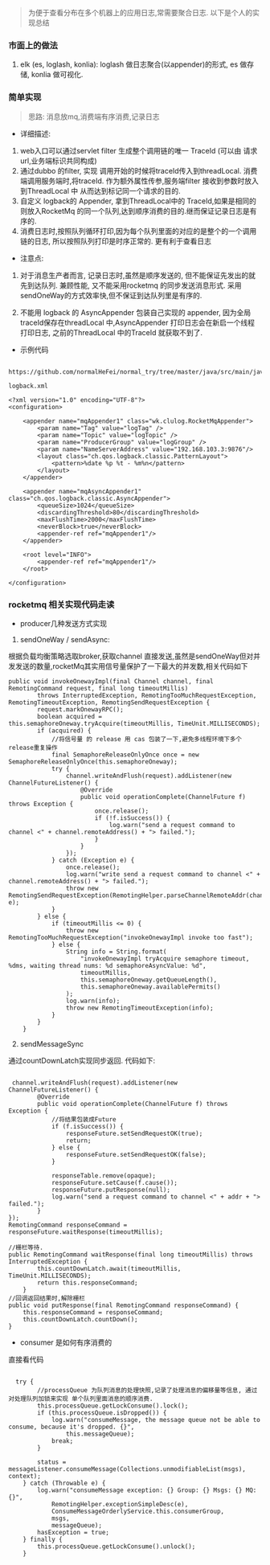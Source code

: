 > 为便于查看分布在多个机器上的应用日志,常需要聚合日志. 以下是个人的实现总结

### 市面上的做法

1. elk (es, loglash, konlia): loglash 做日志聚合(以appender)的形式, es 做存储, konlia 做可视化. 

### 简单实现
> 思路: 消息放mq,消费端有序消费,记录日志

- 详细描述:

1. web入口可以通过servlet filter 生成整个调用链的唯一 TraceId (可以由 请求url,业务端标识共同构成)
2. 通过dubbo 的filter, 实现 调用开始的时候将traceId传入到threadLocal. 消费端调用服务端时,将traceId. 作为额外属性传参,服务端filter 接收到参数时放入到ThreadLocal 中
从而达到标记同一个请求的目的. 
3. 自定义 logback的 Appender, 拿到ThreadLocal中的 TraceId,如果是相同的则放入RocketMq 的同一个队列,达到顺序消费的目的.继而保证记录日志是有序的. 
4. 消费日志时,按照队列循环打印,因为每个队列里面的对应的是整个的一个调用链的日志, 所以按照队列打印是时序正常的. 更有利于查看日志 

- 注意点: 

1. 对于消息生产者而言, 记录日志时,虽然是顺序发送的, 但不能保证先发出的就先到达队列. 兼顾性能, 又不能采用rocketmq 的同步发送消息形式.
采用sendOneWay的方式效率快,但不保证到达队列里是有序的. 

2. 不能用 logback 的 AsyncAppender 包装自己实现的 appender, 因为全局 traceId保存在threadLocal 中,AsyncAppender 
打印日志会在新启一个线程打印日志, 之前的ThreadLocal 中的TraceId 就获取不到了. 

- 示例代码
  
```

https://github.com/normalHeFei/normal_try/tree/master/java/src/main/java/wk/clulog

logback.xml 

<?xml version="1.0" encoding="UTF-8"?>
<configuration>

    <appender name="mqAppender1" class="wk.clulog.RocketMqAppender">
        <param name="Tag" value="logTag" />
        <param name="Topic" value="logTopic" />
        <param name="ProducerGroup" value="logGroup" />
        <param name="NameServerAddress" value="192.168.103.3:9876"/>
        <layout class="ch.qos.logback.classic.PatternLayout">
            <pattern>%date %p %t - %m%n</pattern>
        </layout>
    </appender>

    <appender name="mqAsyncAppender1" class="ch.qos.logback.classic.AsyncAppender">
        <queueSize>1024</queueSize>
        <discardingThreshold>80</discardingThreshold>
        <maxFlushTime>2000</maxFlushTime>
        <neverBlock>true</neverBlock>
        <appender-ref ref="mqAppender1"/>
    </appender>

    <root level="INFO">
        <appender-ref ref="mqAppender1"/>
    </root>

</configuration>

```

### rocketmq 相关实现代码走读

- producer几种发送方式实现
  
1. sendOneWay / sendAsync: 

根据负载均衡策略选取broker,获取channel 直接发送,虽然是sendOneWay但对并发发送的数量,rocketMq其实用信号量保护了一下最大的并发数,相关代码如下

```
public void invokeOnewayImpl(final Channel channel, final RemotingCommand request, final long timeoutMillis)
        throws InterruptedException, RemotingTooMuchRequestException, RemotingTimeoutException, RemotingSendRequestException {
        request.markOnewayRPC();
        boolean acquired = this.semaphoreOneway.tryAcquire(timeoutMillis, TimeUnit.MILLISECONDS);
        if (acquired) {
            //将信号量 的 release 用 cas 包装了一下,避免多线程环境下多个release重复操作
            final SemaphoreReleaseOnlyOnce once = new SemaphoreReleaseOnlyOnce(this.semaphoreOneway);
            try {
                channel.writeAndFlush(request).addListener(new ChannelFutureListener() {
                    @Override
                    public void operationComplete(ChannelFuture f) throws Exception {
                        once.release();
                        if (!f.isSuccess()) {
                            log.warn("send a request command to channel <" + channel.remoteAddress() + "> failed.");
                        }
                    }
                });
            } catch (Exception e) {
                once.release();
                log.warn("write send a request command to channel <" + channel.remoteAddress() + "> failed.");
                throw new RemotingSendRequestException(RemotingHelper.parseChannelRemoteAddr(channel), e);
            }
        } else {
            if (timeoutMillis <= 0) {
                throw new RemotingTooMuchRequestException("invokeOnewayImpl invoke too fast");
            } else {
                String info = String.format(
                    "invokeOnewayImpl tryAcquire semaphore timeout, %dms, waiting thread nums: %d semaphoreAsyncValue: %d",
                    timeoutMillis,
                    this.semaphoreOneway.getQueueLength(),
                    this.semaphoreOneway.availablePermits()
                );
                log.warn(info);
                throw new RemotingTimeoutException(info);
            }
        }
    }

```

2. sendMessageSync

通过countDownLatch实现同步返回. 代码如下:

```

 channel.writeAndFlush(request).addListener(new ChannelFutureListener() {
        @Override
        public void operationComplete(ChannelFuture f) throws Exception {
            //将结果包装成Future
            if (f.isSuccess()) {
                responseFuture.setSendRequestOK(true);
                return;
            } else {
                responseFuture.setSendRequestOK(false);
            }

            responseTable.remove(opaque);
            responseFuture.setCause(f.cause());
            responseFuture.putResponse(null);
            log.warn("send a request command to channel <" + addr + "> failed.");
        }
});
RemotingCommand responseCommand = responseFuture.waitResponse(timeoutMillis);

//栅栏等待.
public RemotingCommand waitResponse(final long timeoutMillis) throws InterruptedException {
        this.countDownLatch.await(timeoutMillis, TimeUnit.MILLISECONDS);
        return this.responseCommand;
    }
//回调返回结果时,解除栅栏
public void putResponse(final RemotingCommand responseCommand) {
    this.responseCommand = responseCommand;
    this.countDownLatch.countDown();
}
```
- consumer 是如何有序消费的

直接看代码

```

  try {
        //processQueue 为队列消息的处理快照,记录了处理消息的偏移量等信息, 通过对处理队列加锁来实现 单个队列里面消息的顺序消费. 
        this.processQueue.getLockConsume().lock();
        if (this.processQueue.isDropped()) {
            log.warn("consumeMessage, the message queue not be able to consume, because it's dropped. {}",
                this.messageQueue);
            break;
        }

        status = messageListener.consumeMessage(Collections.unmodifiableList(msgs), context);
    } catch (Throwable e) {
        log.warn("consumeMessage exception: {} Group: {} Msgs: {} MQ: {}",
            RemotingHelper.exceptionSimpleDesc(e),
            ConsumeMessageOrderlyService.this.consumerGroup,
            msgs,
            messageQueue);
        hasException = true;
    } finally {
        this.processQueue.getLockConsume().unlock();
    }

```

   